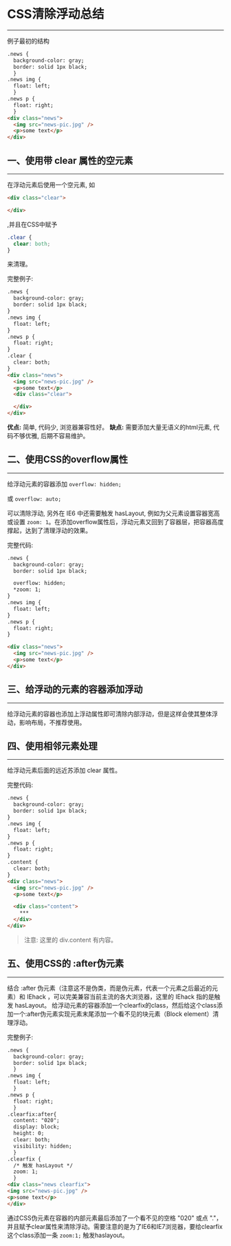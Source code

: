 # CSS清除浮动总结

---

例子最初的结构

```html
.news {
  background-color: gray;
  border: solid 1px black;
  }
.news img {
  float: left;
  }
.news p {
  float: right;
  }
<div class="news">
  <img src="news-pic.jpg" />
  <p>some text</p>
</div>
```

## 一、使用带 clear 属性的空元素

---

在浮动元素后使用一个空元素, 如

```html
<div class="clear">

</div>
```
,并且在CSS中赋予

```css
.clear {
  clear: both;
}
```
来清理。

完整例子:

```html
.news {
  background-color: gray;
  border: solid 1px black;
}
.news img {
  float: left;
}
.news p {
  float: right;
}
.clear {
  clear: both;
}
<div class="news">
  <img src="news-pic.jpg" />
  <p>some text</p>
  <div class="clear">

  </div>
</div>
```

**优点:** 简单, 代码少, 浏览器兼容性好。
**缺点:** 需要添加大量无语义的html元素, 代码不够优雅, 后期不容易维护。

## 二、使用CSS的overflow属性

---

给浮动元素的容器添加 `overflow: hidden;`

或 `overflow: auto;`

可以清除浮动, 另外在 IE6 中还需要触发 hasLayout, 例如为父元素设置容器宽高或设置 `zoom: 1`。在添加overflow属性后，浮动元素又回到了容器层，把容器高度撑起，达到了清理浮动的效果。

完整代码:

```html
.news {
  background-color: gray;
  border: solid 1px black;

  overflow: hidden;
  *zoom: 1;
}
.news img {
  float: left;
}
.news p {
  float: right;
}

<div class="news">
  <img src="news-pic.jpg" />
  <p>some text</p>
</div>
```

## 三、给浮动的元素的容器添加浮动

---

给浮动元素的容器也添加上浮动属性即可清除内部浮动，但是这样会使其整体浮动，影响布局，不推荐使用。

## 四、使用相邻元素处理

---

给浮动元素后面的远近苏添加 clear 属性。

完整代码:

```html
.news {
  background-color: gray;
  border: solid 1px black;
}
.news img {
  float: left;
}
.news p {
  float: right;
}
.content {
  clear: both;
}
<div class="news">
  <img src="news-pic.jpg" />
  <p>some text</p>

  <div class="content">
    ***
  </div>
</div>
```

>注意: 这里的 div.content 有内容。

## 五、使用CSS的 :after伪元素

---

结合 :after 伪元素（注意这不是伪类，而是伪元素，代表一个元素之后最近的元素）和 IEhack ，可以完美兼容当前主流的各大浏览器，这里的 IEhack 指的是触发 hasLayout。
给浮动元素的容器添加一个clearfix的class，然后给这个class添加一个:after伪元素实现元素末尾添加一个看不见的块元素（Block element）清理浮动。

完整例子:

```html
.news {
  background-color: gray;
  border: solid 1px black;
  }
.news img {
  float: left;
  }
.news p {
  float: right;
  }
.clearfix:after{
  content: "020";
  display: block;
  height: 0;
  clear: both;
  visibility: hidden;  
  }
.clearfix {
  /* 触发 hasLayout */
  zoom: 1;
  }
<div class="news clearfix">
<img src="news-pic.jpg" />
<p>some text</p>
</div>
```

通过CSS伪元素在容器的内部元素最后添加了一个看不见的空格 "020" 或点 "."，并且赋予clear属性来清除浮动。需要注意的是为了IE6和IE7浏览器，要给clearfix这个class添加一条 `zoom:1;` 触发haslayout。
